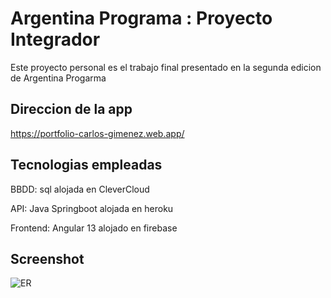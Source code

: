 # Argentina Programa : Proyecto Integrador 

Este proyecto personal es el trabajo final presentado en la segunda edicion de Argentina Progarma

## Direccion de la app

https://portfolio-carlos-gimenez.web.app/



## Tecnologias empleadas

BBDD: sql alojada en CleverCloud

API:  Java Springboot alojada en heroku

Frontend:  Angular 13 alojado en firebase


## Screenshot

![ER](https://i.ibb.co/DMyBBxN/DER.jpg)




